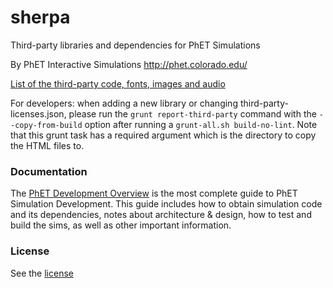 sherpa
======

Third-party libraries and dependencies for PhET Simulations

By PhET Interactive Simulations
http://phet.colorado.edu/ 

[List of the third-party code, fonts, images and audio](third-party-licenses.md)

For developers: when adding a new library or changing third-party-licenses.json, please run the `grunt report-third-party` command with the
`--copy-from-build` option after running a `grunt-all.sh build-no-lint`.  Note that this grunt task has a required
 argument which is the directory to copy the HTML files to.

### Documentation
The [PhET Development Overview](http://bit.ly/phet-development-overview) is the most complete guide to PhET Simulation Development. This guide includes how
to obtain simulation code and its dependencies, notes about architecture & design, how to test and build the sims, as well as other important information.

### License
See the [license](LICENSE)
